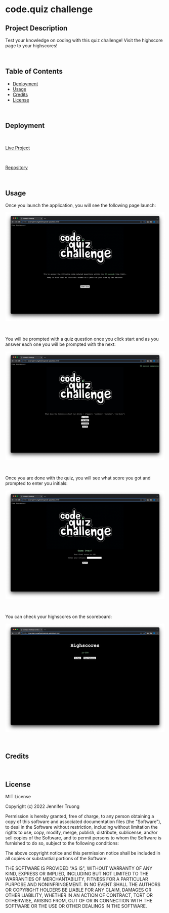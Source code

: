 # code.quiz challenge 

## Project Description
Test your knowledge on coding with this quiz challenge! Visit the highscore page to your highscores!

<br/>

## Table of Contents

- [Deployment](#installation)
- [Usage](#Usage)
- [Credits](#Credits)
- [License](#license)

<br/>


## Deployment

<br/>

[Live Project](https://jentruong09.github.io/code-quiz/)

<br/>

[Repository](https://github.com/jentruong09/code-quiz)

<br/>

## Usage

Once you launch the application, you will see the following page launch:

![start-page-pic](/assets/images/Start-pic.png)

<br/>

You will be prompted with a quiz question once you click start and as you answer each one you will be prompted with the next:

![question-page-pic](/assets/images/Question_pic.png)

<br/>

Once you are done with the quiz, you will see what score you got and prompted to enter you initials:

![final-page-pic](/assets/images/Final_pic.png)

<br/>

You can check your highscores on the scoreboard:

![highscore_pic](/assets/images/Highscore_pic.png)

<br/>


## Credits

<br/>

## License

MIT License

Copyright (c) 2022 Jennifer Truong

Permission is hereby granted, free of charge, to any person obtaining a copy
of this software and associated documentation files (the "Software"), to deal
in the Software without restriction, including without limitation the rights
to use, copy, modify, merge, publish, distribute, sublicense, and/or sell
copies of the Software, and to permit persons to whom the Software is
furnished to do so, subject to the following conditions:

The above copyright notice and this permission notice shall be included in all
copies or substantial portions of the Software.

THE SOFTWARE IS PROVIDED "AS IS", WITHOUT WARRANTY OF ANY KIND, EXPRESS OR
IMPLIED, INCLUDING BUT NOT LIMITED TO THE WARRANTIES OF MERCHANTABILITY,
FITNESS FOR A PARTICULAR PURPOSE AND NONINFRINGEMENT. IN NO EVENT SHALL THE
AUTHORS OR COPYRIGHT HOLDERS BE LIABLE FOR ANY CLAIM, DAMAGES OR OTHER
LIABILITY, WHETHER IN AN ACTION OF CONTRACT, TORT OR OTHERWISE, ARISING FROM,
OUT OF OR IN CONNECTION WITH THE SOFTWARE OR THE USE OR OTHER DEALINGS IN THE
SOFTWARE.
